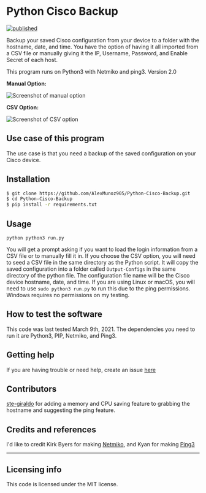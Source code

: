 # Python Cisco Backup

[![published](https://static.production.devnetcloud.com/codeexchange/assets/images/devnet-published.svg)](https://developer.cisco.com/codeexchange/github/repo/AlexMunoz905/Python-Cisco-Backup)

Backup your saved Cisco configuration from your device to a folder with the hostname, date, and time. You have the option of having it all imported from a CSV file or manually giving it the IP, Username, Password, and Enable Secret of each host.

This program runs on Python3 with Netmiko and ping3.
Version 2.0

**Manual Option:**

![Screenshot of manual option](https://i.imgur.com/7SyRGe6.png)

**CSV Option:**

![Screenshot of CSV option](https://i.imgur.com/NOuNLoB.png)

## Use case of this program

The use case is that you need a backup of the saved configuration on your Cisco device.

## Installation

```bash
$ git clone https://github.com/AlexMunoz905/Python-Cisco-Backup.git
$ cd Python-Cisco-Backup
$ pip install -r requirements.txt
```

## Usage

```python3
python python3 run.py
```

You will get a prompt asking if you want to load the login information from a CSV file or to manually fill it in. If you choose the CSV option, you will need to seed a CSV file in the same directory as the Python script. It will copy the saved configuration into a folder called `Output-Configs` in the same directory of the python file. The configuration file name will be the Cisco device hostname, date, and time. If you are using Linux or macOS, you will need to use `sudo python3 run.py` to run this due to the ping permissions. Windows requires no permissions on my testing.

## How to test the software

This code was last tested March 9th, 2021. The dependencies you need to run it are Python3, PIP, Netmiko, and Ping3.

## Getting help

If you are having trouble or need help, create an issue [here](https://github.com/alexmunoz905/Python-Cisco-Backup/issues)

## Contributors

[ste-giraldo](https://github.com/ste-giraldo) for adding a memory and CPU saving feature to grabbing the hostname and suggesting the ping feature.

## Credits and references

I'd like to credit Kirk Byers for making [Netmiko](https://github.com/ktbyers/netmiko), and Kyan for making [Ping3](https://github.com/kyan001/ping3)

---

## Licensing info

This code is licensed under the MIT license.
